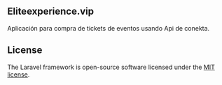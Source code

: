 ## Eliteexperience.vip
Aplicación para compra de tickets de eventos usando Api de conekta.


## License

The Laravel framework is open-source software licensed under the [MIT license](https://opensource.org/licenses/MIT).
